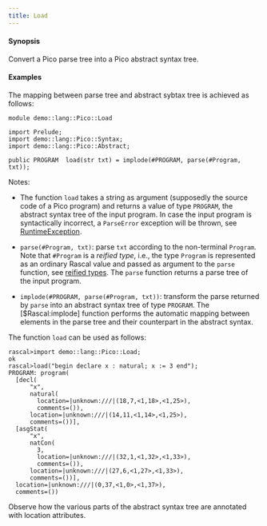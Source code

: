 ```yaml
---
title: Load
---
```


#### Synopsis

Convert a Pico parse tree into a Pico abstract syntax tree.

#### Examples

The mapping between parse tree and abstract sybtax tree is achieved as follows:

```rascal 
module demo::lang::Pico::Load

import Prelude;
import demo::lang::Pico::Syntax;
import demo::lang::Pico::Abstract;

public PROGRAM  load(str txt) = implode(#PROGRAM, parse(#Program, txt));

```

Notes:

*  The function `load` takes a string as argument (supposedly the source code of a Pico program) and returns a value of type `PROGRAM`,
the abstract syntax tree of the input program. In case the input program is syntactically incorrect, a `ParseError` exception will be thrown,
see [RuntimeException](../../../../Library/Exception.md/).

*  `parse(#Program, txt)`: parse `txt` according to the non-terminal `Program`. Note that `#Program` is a _reified type_, i.e., the type `Program` is represented as an ordinary Rascal value and passed as argument to the `parse` function,
see [reified types](../../../../Rascal/Expressions/Values/ReifiedTypes/).
The `parse` function returns a parse tree of the input program.

*  `implode(#PROGRAM, parse(#Program, txt))`: transform the parse returned by `parse` into an abstract syntax tree of type `PROGRAM`. The [$Rascal:implode] function performs the automatic mapping between elements in the parse tree and their counterpart in the abstract syntax.

The function `load` can be used as follows:

```rascal-shell 
rascal>import demo::lang::Pico::Load;
ok
rascal>load("begin declare x : natural; x := 3 end");
PROGRAM: program(
  [decl(
      "x",
      natural(
        location=|unknown:///|(18,7,<1,18>,<1,25>),
        comments=()),
      location=|unknown:///|(14,11,<1,14>,<1,25>),
      comments=())],
  [asgStat(
      "x",
      natCon(
        3,
        location=|unknown:///|(32,1,<1,32>,<1,33>),
        comments=()),
      location=|unknown:///|(27,6,<1,27>,<1,33>),
      comments=())],
  location=|unknown:///|(0,37,<1,0>,<1,37>),
  comments=())
```

Observe how the various parts of the abstract syntax tree are annotated with location attributes.


